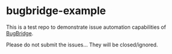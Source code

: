 # bugbridge-example

This is a test repo to demonstrate issue automation capabilities of [BugBridge](https://bugbridge.app).

Please do not submit the issues... They will be closed/ignored.

